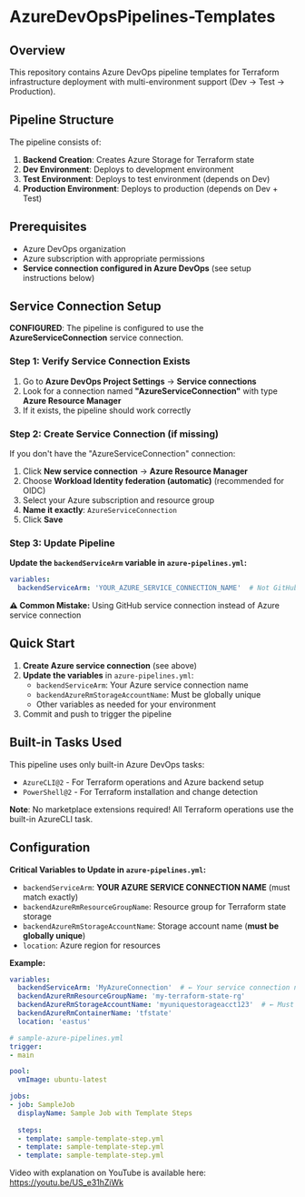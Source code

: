# AzureDevOpsPipelines-Templates

## Overview
This repository contains Azure DevOps pipeline templates for Terraform infrastructure deployment with multi-environment support (Dev → Test → Production).

## Pipeline Structure
The pipeline consists of:
1. **Backend Creation**: Creates Azure Storage for Terraform state
2. **Dev Environment**: Deploys to development environment
3. **Test Environment**: Deploys to test environment (depends on Dev)
4. **Production Environment**: Deploys to production (depends on Dev + Test)

## Prerequisites
- Azure DevOps organization
- Azure subscription with appropriate permissions
- **Service connection configured in Azure DevOps** (see setup instructions below)

## Service Connection Setup
**CONFIGURED**: The pipeline is configured to use the **AzureServiceConnection** service connection.

### Step 1: Verify Service Connection Exists
1. Go to **Azure DevOps Project Settings** → **Service connections**
2. Look for a connection named **"AzureServiceConnection"** with type **Azure Resource Manager**
3. If it exists, the pipeline should work correctly

### Step 2: Create Service Connection (if missing)
If you don't have the "AzureServiceConnection" connection:
1. Click **New service connection** → **Azure Resource Manager**
2. Choose **Workload Identity federation (automatic)** (recommended for OIDC)
3. Select your Azure subscription and resource group
4. **Name it exactly**: `AzureServiceConnection`
5. Click **Save**

### Step 3: Update Pipeline
**Update the `backendServiceArm` variable in `azure-pipelines.yml`:**
```yaml
variables:
  backendServiceArm: 'YOUR_AZURE_SERVICE_CONNECTION_NAME'  # Not GitHub connection!
```

**⚠️ Common Mistake:** Using GitHub service connection instead of Azure service connection

## Quick Start
1. **Create Azure service connection** (see above)
2. **Update the variables** in `azure-pipelines.yml`:
   - `backendServiceArm`: Your Azure service connection name
   - `backendAzureRmStorageAccountName`: Must be globally unique
   - Other variables as needed for your environment
3. Commit and push to trigger the pipeline

## Built-in Tasks Used
This pipeline uses only built-in Azure DevOps tasks:
- `AzureCLI@2` - For Terraform operations and Azure backend setup
- `PowerShell@2` - For Terraform installation and change detection

**Note**: No marketplace extensions required! All Terraform operations use the built-in AzureCLI task.

## Configuration
**Critical Variables to Update in `azure-pipelines.yml`:**
- `backendServiceArm`: **YOUR AZURE SERVICE CONNECTION NAME** (must match exactly)
- `backendAzureRmResourceGroupName`: Resource group for Terraform state storage
- `backendAzureRmStorageAccountName`: Storage account name (**must be globally unique**)
- `location`: Azure region for resources

**Example:**
```yaml
variables:
  backendServiceArm: 'MyAzureConnection'  # ← Your service connection name
  backendAzureRmResourceGroupName: 'my-terraform-state-rg'
  backendAzureRmStorageAccountName: 'myuniquestorageacct123'  # ← Must be globally unique
  backendAzureRmContainerName: 'tfstate'
  location: 'eastus'
```

```yaml
# sample-azure-pipelines.yml
trigger:
- main

pool:
  vmImage: ubuntu-latest

jobs:
- job: SampleJob
  displayName: Sample Job with Template Steps
  
  steps:
  - template: sample-template-step.yml
  - template: sample-template-step.yml
  - template: sample-template-step.yml
```

Video with explanation on YouTube is available here: https://youtu.be/US_e31hZiWk
